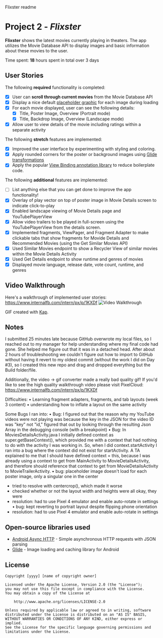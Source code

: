 Flixster readme
# Project 2 - *Flixster*

**Flixster** shows the latest movies currently playing in theaters. The app utilizes the Movie Database API to display images and basic information about these movies to the user.

Time spent: **18** hours spent in total over 3 days

## User Stories

The following **required** functionality is completed:

* [x] User can **scroll through current movies** from the Movie Database API
* [x] Display a nice default [placeholder graphic](https://guides.codepath.org/android/Displaying-Images-with-the-Glide-Library#advanced-usage) for each image during loading
* [x] For each movie displayed, user can see the following details:
  * [x] Title, Poster Image, Overview (Portrait mode)
  * [x] Title, Backdrop Image, Overview (Landscape mode)
* [x] Allow user to view details of the movie including ratings within a separate activity

The following **stretch** features are implemented:

* [x] Improved the user interface by experimenting with styling and coloring.
* [x] Apply rounded corners for the poster or background images using [Glide transformations](https://guides.codepath.org/android/Displaying-Images-with-the-Glide-Library#transformations)
* [x] Apply the popular [View Binding annotation library](http://guides.codepath.org/android/Reducing-View-Boilerplate-with-ViewBinding) to reduce boilerplate code.

The following **additional** features are implemented:

* [ ] List anything else that you can get done to improve the app functionality!
* [x] Overlay of play vector on top of poster image in Movie Details screen to indicate click-to-play
* [x] Enabled landscape viewing of Movie Details page and YouTubePlayerView
* [x] Allow video trailers to be played in full-screen using the YouTubePlayerView from the details screen.
* [x] Implemented fragments, ViewPager, and Fragment Adapter to make clickable tabs that show fragments for Movide Details and Recommended Movies (using the Get Similar Movies API)
* [x] Used Similar Movies endpoint to show a Recycler View of similar movies within the Movie Details Activity
* [x] Used Get Details endpoint to show runtime and genres of movies
* [x] Displayed movie language, release date, vote count, runtime, and genres 

## Video Walkthrough

Here's a walkthrough of implemented user stories:
https://www.internalfb.com/intern/px/p/1KXDf 
<img src='https://github.com/flaurencyac/Flixster/blob/main/flixster.gif' title='Video Walkthrough' width='' alt='Video Walkthrough' />

GIF created with [Kap](https://getkap.co/).

## Notes
I submitted 25 minutes late because GitHub overwrote my local files, so I reached out to my manager for help understanding where my final code had gone. She helped me figure out that it was in a detached head. After about 2 hours of troubleshooting we couldn't figure out how to import to GitHub without having it revert to my oldest commit (without the work I did on Day #3), so I created this new repo and drag and dropped everything but the Build folder/file.

Additionally, the video -> gif converter made a really bad quality gif! If you'd like to see the high quality walkthrough video please visit PixelCloud: https://www.internalfb.com/intern/px/p/1KXDf 

Difficulties:
• Learning fragment adapters, fragments, and tab layouts (week 3 content)
• understanding how to inflate a layout on the same activity

Some Bugs I ran into:
• Bug: I figured out that the reason why my YouTube videos were not playing was because the key in the JSON for the video ID was "key" not "id," figured that out by looking through the resulting Json Array in the debugging console (with a breakpoint)
• Bug: In MoviesDetailsActivity.java I initially defined context as super.getBaseContext(), which provided me with a context that had nothing to do with the activity I was working in. So, when I did context.startActivity I ran into a bug where the context did not exist for startActivity. A TA explained to me that I should have defined context = this, because I was already using a context to get from MainActivity to MovieDetailsActivity, and therefore should reference that context to get from MovieDetailsActivity to MovieTrailerActivity.
• bug: placeholder image doesn't load for each poster image, only a singular one in the center
- tried to resolve with centercrop(), which made it worse
- checked whether or not the layout width and heights were all okay, they were
- resolution: had to use Pixel 4 emulator and enable auto-rotate in settings
• bug: kept reverting to portrait layout despite flipping phone orientation
- resolution: had to use Pixel 4 emulator and enable auto-rotate in settings

## Open-source libraries used

- [Android Async HTTP](https://github.com/loopj/android-async-http) - Simple asynchronous HTTP requests with JSON parsing
- [Glide](https://github.com/bumptech/glide) - Image loading and caching library for Android

## License

    Copyright [yyyy] [name of copyright owner]

    Licensed under the Apache License, Version 2.0 (the "License");
    you may not use this file except in compliance with the License.
    You may obtain a copy of the License at

        http://www.apache.org/licenses/LICENSE-2.0

    Unless required by applicable law or agreed to in writing, software
    distributed under the License is distributed on an "AS IS" BASIS,
    WITHOUT WARRANTIES OR CONDITIONS OF ANY KIND, either express or implied.
    See the License for the specific language governing permissions and
    limitations under the License.
